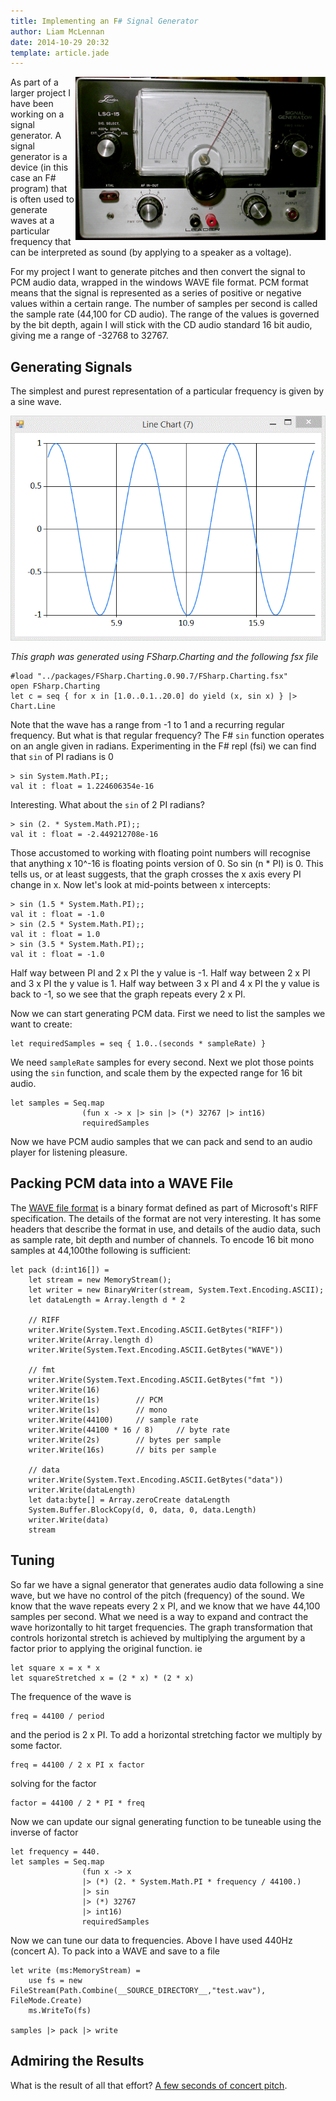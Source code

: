 ```yaml
---
title: Implementing an F# Signal Generator
author: Liam McLennan
date: 2014-10-29 20:32
template: article.jade
---
```


<img src="sg.jpg" alt="signal generator" align="right" style="width:400px"/>

As part of a larger project I have been working on a signal generator. A signal generator is a device (in this case an F# program) that is often used to generate waves at a particular frequency that can be interpreted as sound (by applying to a speaker as a voltage). 

For my project I want to generate pitches and then convert the signal to PCM audio data, wrapped in the windows WAVE file format. PCM format means that the signal is represented as a series of positive or negative values within a certain range. The number of samples per second is called the sample rate (44,100 for CD audio). The range of the values is governed by the bit depth, again I will stick with the CD audio standard 16 bit audio, giving me a range of -32768 to 32767.

Generating Signals
----------

The simplest and purest representation of a particular frequency is given by a sine wave. 

<img src="sine.gif" alt="A sine wave"/>

_This graph was generated using FSharp.Charting and the following fsx file_

    #load "../packages/FSharp.Charting.0.90.7/FSharp.Charting.fsx"
    open FSharp.Charting
    let c = seq { for x in [1.0..0.1..20.0] do yield (x, sin x) } |> Chart.Line

Note that the wave has a range from -1 to 1 and a recurring regular frequency. But what is that regular frequency? The F# `sin` function operates on an angle given in radians. Experimenting in the F# repl (fsi) we can find that `sin` of PI radians is 0

    > sin System.Math.PI;;
    val it : float = 1.224606354e-16

Interesting. What about the `sin` of 2 PI radians?

    > sin (2. * System.Math.PI);;
    val it : float = -2.449212708e-16

Those accustomed to working with floating point numbers will recognise that anything x 10^-16 is floating points version of 0. So sin (n * PI) is 0. This tells us, or at least suggests, that the graph crosses the x axis every PI change in x. Now let's look at mid-points between x intercepts:

    > sin (1.5 * System.Math.PI);;
    val it : float = -1.0
    > sin (2.5 * System.Math.PI);;
    val it : float = 1.0
    > sin (3.5 * System.Math.PI);;
    val it : float = -1.0

Half way between PI and 2 x PI the y value is -1. Half way between 2 x PI and 3 x PI the y value is 1. Half way between 3 x PI and 4 x PI the y value is back to -1, so we see that the graph repeats every 2 x PI. 

Now we can start generating PCM data. First we need to list the samples we want to create:

    let requiredSamples = seq { 1.0..(seconds * sampleRate) }

We need `sampleRate` samples for every second. Next we plot those points using the `sin` function, and scale them by the expected range for 16 bit audio.

    let samples = Seq.map 
                    (fun x -> x |> sin |> (*) 32767 |> int16) 
                    requiredSamples

Now we have PCM audio samples that we can pack and send to an audio player for listening pleasure.

Packing PCM data into a WAVE File
--------------------

The [WAVE file format](https://ccrma.stanford.edu/courses/422/projects/WaveFormat/) is a binary format defined as part of Microsoft's RIFF specification. The details of the format are not very interesting. It has some headers that describe the format in use, and details of the audio data, such as sample rate, bit depth and number of channels. To encode 16 bit mono samples at 44,100the following is sufficient:

    let pack (d:int16[]) = 
        let stream = new MemoryStream();
        let writer = new BinaryWriter(stream, System.Text.Encoding.ASCII);
        let dataLength = Array.length d * 2
                    
        // RIFF
        writer.Write(System.Text.Encoding.ASCII.GetBytes("RIFF"))
        writer.Write(Array.length d)
        writer.Write(System.Text.Encoding.ASCII.GetBytes("WAVE"))
                                
        // fmt
        writer.Write(System.Text.Encoding.ASCII.GetBytes("fmt "))
        writer.Write(16)
        writer.Write(1s)        // PCM
        writer.Write(1s)        // mono
        writer.Write(44100)     // sample rate
        writer.Write(44100 * 16 / 8)     // byte rate
        writer.Write(2s)        // bytes per sample
        writer.Write(16s)       // bits per sample

        // data
        writer.Write(System.Text.Encoding.ASCII.GetBytes("data"))
        writer.Write(dataLength)
        let data:byte[] = Array.zeroCreate dataLength
        System.Buffer.BlockCopy(d, 0, data, 0, data.Length)
        writer.Write(data)
        stream
                                                                                            
Tuning
------

So far we have a signal generator that generates audio data following a sine wave, but we have no control of the pitch (frequency) of the sound. We know that the wave repeats every 2 x PI, and we know that we have 44,100 samples per second. What we need is a way to expand and contract the wave horizontally to hit target frequencies. The graph transformation that controls horizontal stretch is achieved by multiplying the argument by a factor prior to applying the original function. ie

    let square x = x * x
    let squareStretched x = (2 * x) * (2 * x)

The frequence of the wave is

    freq = 44100 / period

and the period is 2 x PI. To add a horizontal stretching factor we multiply by some factor.

    freq = 44100 / 2 x PI x factor

solving for the factor

    factor = 44100 / 2 * PI * freq

Now we can update our signal generating function to be tuneable using the inverse of factor

    let frequency = 440.
    let samples = Seq.map 
                    (fun x -> x 
                    |> (*) (2. * System.Math.PI * frequency / 44100.)
                    |> sin 
                    |> (*) 32767 
                    |> int16) 
                    requiredSamples

Now we can tune our data to frequencies. Above I have used 440Hz (concert A). To pack into a WAVE and save to a file

    let write (ms:MemoryStream) =
        use fs = new FileStream(Path.Combine(__SOURCE_DIRECTORY__,"test.wav"), FileMode.Create)
        ms.WriteTo(fs)

    samples |> pack |> write

Admiring the Results
------------------

What is the result of all that effort? [A few seconds of concert pitch](test.wav).


